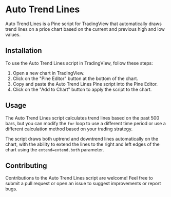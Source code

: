 # Auto Trend Lines
Auto Trend Lines is a Pine script for TradingView that automatically draws trend lines on a price chart based on the current and previous high and low values.

## Installation
To use the Auto Trend Lines script in TradingView, follow these steps:

1. Open a new chart in TradingView.
2. Click on the "Pine Editor" button at the bottom of the chart.
3. Copy and paste the Auto Trend Lines Pine script into the Pine Editor.
4. Click on the "Add to Chart" button to apply the script to the chart.
## Usage
The Auto Trend Lines script calculates trend lines based on the past 500 bars, but you can modify the `for` loop to use a different time period or use a different calculation method based on your trading strategy.

The script draws both uptrend and downtrend lines automatically on the chart, with the ability to extend the lines to the right and left edges of the chart using the `extend=extend.both` parameter.

## Contributing
Contributions to the Auto Trend Lines script are welcome! Feel free to submit a pull request or open an issue to suggest improvements or report bugs.